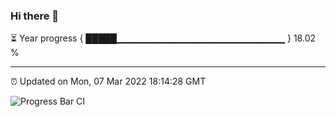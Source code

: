 ### Hi there 👋

⏳ Year progress { █████▁▁▁▁▁▁▁▁▁▁▁▁▁▁▁▁▁▁▁▁▁▁▁▁▁ } 18.02 %

---

⏰ Updated on Mon, 07 Mar 2022 18:14:28 GMT

![Progress Bar CI](https://github.com/liununu/liununu/workflows/Progress%20Bar%20CI/badge.svg)
